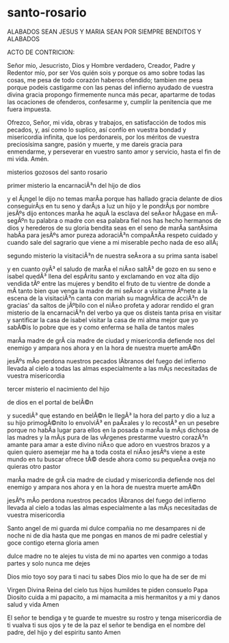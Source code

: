 # santo-rosario
ALABADOS SEAN JESUS Y MARIA
SEAN POR SIEMPRE BENDITOS Y ALABADOS

ACTO DE CONTRICION:

Señor mio, Jesucristo,
Dios y Hombre verdadero, Creador, Padre y Redentor mío,
por ser Vos quién sois y porque os amo sobre todas las cosas, me pesa de todo corazón haberos ofendido;
tambien me pesa porque podeis castigarme con las penas del infierno
ayudado de vuestra divina gracia
propongo firmemente nunca más pecar,
apartarme de todas las ocaciones de ofenderos,
confesarme y, cumplir la penitencia que me fuera impuesta.

Ofrezco, Señor, mi vida, obras y trabajos,
en satisfacción de todos mis pecados, y, así como lo suplico, así confío en vuestra bondad y misericordia infinita,
que los perdonareis, por los méritos de vuestra preciosísima sangre, pasión y muerte, y me dareis gracia para enmendarme, y perseverar en vuestro santo amor y servicio,
hasta el fin de mi vida.
Amén.

misterios gozosos del santo rosario

primer misterio la encarnaciÃ³n del hijo de dios

y el Ã¡ngel le dijo no temas marÃ­a porque has hallado gracia delante de dios conseguirÃ¡s en tu seno y darÃ¡s a luz un hijo y le pondrÃ¡s por nombre jesÃºs dijo entonces marÃ­a he aquÃ­ la esclava del seÃ±or hÃ¡gase en mÃ­ segÃºn tu palabra o madre con esa palabra fiel nos has hecho hermanos de dios y herederos de su gloria bendita seas en el seno de marÃ­a santÃ­sima habÃ­a para jesÃºs amor pureza adoraciÃ³n compaÃ±Ã­a respeto cuidado y cuando sale del sagrario que viene a mi miserable pecho nada de eso allÃ¡

segundo misterio la visitaciÃ³n de nuestra seÃ±ora a su prima santa isabel 

y en cuanto oyÃ³ el saludo de marÃ­a el niÃ±o saltÃ³ de gozo en su seno e isabel quedÃ³ llena del espÃ­ritu santo y exclamando en voz alta dijo vendida tÃº entre las mujeres y bendito el fruto de tu vientre de donde a mÃ­ tanto bien que venga la madre de mi seÃ±or a visitarme Ãºnete a la escena de la visitaciÃ³n canta con mariah su magnÃ­fica de acciÃ³n de gracias' da saltos de jÃºbilo con el niÃ±o profeta y adorar rendido el gran misterio de la encarnaciÃ³n del verbo ya que os disteis tanta prisa en visitar y santificar la casa de isabel visitar la casa de mi alma mejor que yo sabÃ©is lo pobre que es y como enferma se halla de tantos males

marÃ­a madre de grÃ cia madre de ciudad y misericordia defiende nos del enemigo y ampara nos ahora y en la hora de nuestra muerte amÃ©n

jesÃºs mÃ­o perdona nuestros pecados lÃ­branos del fuego del infierno llevada al cielo a todas las almas especialmente a las mÃ¡s necesitadas de vuestra misericordia

tercer misterio el nacimiento del hijo

de dios en el portal de belÃ©n

y sucediÃ³ que estando en belÃ©n le llegÃ³ la hora del parto y dio a luz a su hijo primogÃ©nito lo envolviÃ³ en paÃ±ales y lo recostÃ³ en un pesebre porque no habÃ­a lugar para ellos en la posada o marÃ­a la mÃ¡s dichosa de las madres y la mÃ¡s pura de las vÃ­rgenes prestarme vuestro corazÃ³n amante para amar a este divino niÃ±o que adoro en vuestros brazos y a quien quiero asemejar me ha a toda costa el niÃ±o jesÃºs viene a este mundo en tu buscar ofrece tÃ© desde ahora como su pequeÃ±a oveja no quieras otro pastor

marÃ­a madre de grÃ cia madre de ciudad y misericordia defiende nos del enemigo y ampara nos ahora y en la hora de nuestra muerte amÃ©n

jesÃºs mÃ­o perdona nuestros pecados lÃ­branos del fuego del infierno llevada al cielo a todas las almas especialmente a las mÃ¡s necesitadas de vuestra misericordia

Santo angel de mi guarda
mi dulce compañia
no me desampares ni de noche ni de dia
hasta que me pongas en manos de mi padre celestial
y goce contigo eterna gloria
amen

dulce madre no te alejes
tu vista de mi no apartes
ven conmigo a todas partes 
y solo nunca me dejes

Dios mio toyo soy
para ti naci
tu sabes Dios mio
lo que ha de ser de mi

Virgen Divina
Reina del cielo
tus hijos humildes
te piden consuelo
Papa Diosito
cuida a mi papacito,
a mi mamacita
a mis hermanitos y a mi
y danos salud y vida
Amen

El señor te bendiga y te guarde
te muestre su rostro y tenga misericordia de ti
vualva ti sus ojos y te de la paz
el señor te bendiga 
en el nombre del padre, del hijo y del espiritu santo
Amen

